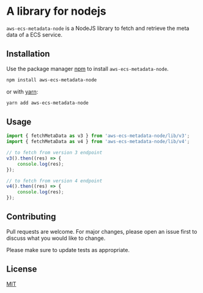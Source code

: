 # A library for nodejs

`aws-ecs-metadata-node` is a NodeJS library to fetch and retrieve the meta data of a ECS service.

## Installation

Use the package manager [npm](https://npmjs.org/) to install `aws-ecs-metadata-node`.

```bash
npm install aws-ecs-metadata-node
```

or with [yarn](https://yarnpkg.com/):

```bash
yarn add aws-ecs-metadata-node
```

## Usage

```javascript
import { fetchMetaData as v3 } from 'aws-ecs-metadata-node/lib/v3';
import { fetchMetaData as v4 } from 'aws-ecs-metadata-node/lib/v4';

// to fetch from version 3 endpoint
v3().then((res) => {
	console.log(res);
});

// to fetch from version 4 endpoint
v4().then((res) => {
	console.log(res);
});
```

## Contributing
Pull requests are welcome. For major changes, please open an issue first to discuss what you would like to change.

Please make sure to update tests as appropriate.

## License
[MIT](https://choosealicense.com/licenses/mit/)

